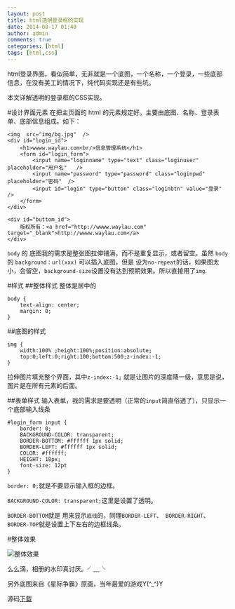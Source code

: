 ```yaml
---
layout: post
title: html透明登录框的实现
date: 2014-08-17 01:40
author: admin
comments: true
categories: [html]
tags: [html,css]
---
```


html登录界面，看似简单，无非就是一个底图，一个名称，一个登录，一些底部信息，在没有美工的情况下，纯代码实现还是有些坑。

本文详解透明的登录框的CSS实现。

#设计界面元素
在把主页面的 html 的元素规定好。主要由底图、名称、登录表单、底部信息组成。如下：
	
	<img  src="img/bg.jpg"  />
	<div id="login_id">
	    <h1>wwww.waylau.com<br/>信息管理系统</h1>
	    <form id="login_form">
	        <input name="loginname" type="text" class="loginuser"    placeholder="用户名"   />
	        <input name="password" type="password" class="loginpwd"   placeholder="密码"  />
	        <input id="login" type="button" class="loginbtn" value="登录" />
	    </form>
	</div>
	
	<div id="buttom_id">
	    版权所有：<a href="http://wwww.waylau.com" target="_blank">http://wwww.waylau.com</a>
	</div>

`body` 的 底图我的需求是整张图拉伸铺满，而不是重复显示，或者留空。虽然 `body` 的  `background：url(xxx)` 可以插入底图，但是 设为`no-repeat`的话，如果图太小，会留空，`background-size`设置没有达到预期效果。所以直接用了`img`.

#样式
##整体样式
整体是居中的

	body {
	    text-align: center;
	    margin: 0;
	}

##底图的样式

	img {
	    width:100% ;height:100%;position:absolute;
		top:0;left:0;right:100;bottom:500;z-index:-1;
	}

拉伸图片填充整个界面，其中`z-index:-1;` 就是让图片的深度降一级，意思是说，图片是在所有元素的后面。

##表单样式
输入表单，我的需求是要透明（正常的`input`简直俗透了），只显示一个底部输入线条

	#login_form input {
	    border: 0;
	    BACKGROUND-COLOR: transparent;
	    BORDER-BOTTOM: #ffffff 1px solid;
	    BORDER-LEFT: #ffffff 1px solid;
	    COLOR: #ffffff;
	    HEIGHT: 18px;
	    font-size: 12pt
	}

`border: 0;`就是不要显示输入框的边框。

`BACKGROUND-COLOR: transparent;`这里是设置了透明。

`BORDER-BOTTOM`就是 用来显示`底线`的，同理`BORDER-LEFT`、` BORDER-RIGHT`、`BORDER-TOP`就是设置上下左右的边框线条。

#整体效果

![整体效果](http://e.hiphotos.bdimg.com/album/s%3D550%3Bq%3D90%3Bc%3Dxiangce%2C100%2C100/sign=b3141eb3452309f7e36fad1742357dce/21a4462309f79052647c4c190ff3d7ca7bcbd5b2.jpg?referer=ec666d54f8f2b211bd39b07e1350&x=.jpg)

么么滴，相册的水印真讨厌。╯﹏╰ 

另外底图来自《星际争霸》原画，当年最爱的游戏Y(^_^)Y 

源码[下载](https://github.com/waylau/html-css-demo/blob/master/TransparentLoginBoxDemo.html)


